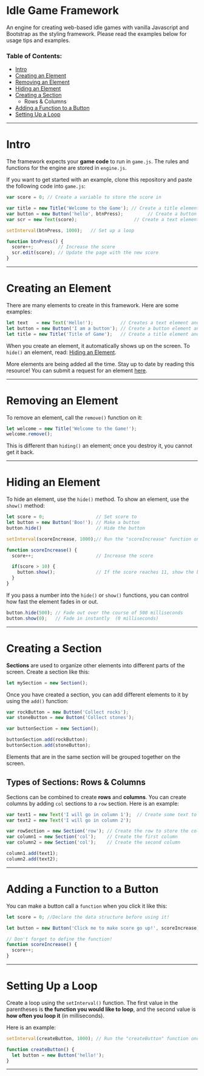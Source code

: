 # Idle Game Framework

An engine for creating web-based idle games with vanilla Javascript and Bootstrap as the styling framework. Please read the examples below for usage tips and examples.

### Table of Contents:

* [Intro](#Intro)
* [Creating an Element](#creating-an-element)
* [Removing an Element](#removing-an-element)
* [Hiding an Element](#hiding-an-element)
* [Creating a Section](#creating-a-section)
  * Rows & Columns
* [Adding a Function to a Button](#adding-a-function-to-a-button)
* [Setting Up a Loop](#setting-up-a-loop)


----

# Intro

The framework expects your **game code** to run in `game.js`. The rules and functions for the engine are stored in `engine.js`.

If you want to get started with an example, clone this repository and paste the following code into `game.js`:

```javascript
var score = 0; // Create a variable to store the score in

var title = new Title('Welcome to the Game'); // Create a title element
var button = new Button('hello', btnPress);         // Create a button element
var scr = new Text(score);                     // Create a text element

setInterval(btnPress, 1000);   // Set up a loop

function btnPress() {
  score++;         // Increase the score
  scr.edit(score); // Update the page with the new score
}
```

----

# Creating an Element

There are many elements to create in this framework. Here are some examples:

```javascript
let text   = new Text('Hello!');          // Creates a text element and place it on the screen
let button = new Button('I am a button'); // Create a button element and place it on the screen
let title = new Title('Title of Game');   // Create a title element and place it on the screen
```

When you create an element, it automatically shows up on the screen. To `hide()` an element, read: [Hiding an Element](#Hiding-an-Element).

More elements are being added all the time. Stay up to date by reading this resource! You can submit a request for an element [here]().

----

# Removing an Element

To remove an element, call the `remove()` function on it:

```javascript
let welcome = new Title('Welcome to the Game!');
welcome.remove();
```

This is different than `hiding()` an element; once you destroy it, you cannot get it back.

----

# Hiding an Element

To hide an element, use the `hide()` method. To show an element, use the `show()` method:

```javascript
let score = 0;                   // Set score to 
let button = new Button('Boo!'); // Make a button
button.hide()                    // Hide the button

setInterval(scoreIncrease, 1000);// Run the "scoreIncrease" function once every second (1000 milliseconds)

function scoreIncrease() {
  score++;                       // Increase the score

  if(score > 10) {
    button.show();               // If the score reaches 11, show the button!
  }
}

```

If you pass a number into the `hide()` or `show()` functions, you can control how fast the element fades in or out.

```javascript
button.hide(500); // Fade out over the course of 500 milliseconds
button.show(0);   // Fade in instantly  (0 milliseconds)
```
----

# Creating a Section

**Sections** are used to organize other elements into different parts of the screen. Create a section like this:

```javascript
let mySection = new Section();
```

Once you have created a section, you can add different elements to it by using the `add()` function:

```javascript
var rockButton = new Button('Collect rocks');
var stoneButton = new Button('Collect stones');

var buttonSection = new Section();

buttonSection.add(rockButton);
buttonSection.add(stoneButton);
```

Elements that are in the same section will be grouped together on the screen.

## Types of Sections: Rows & Columns

Sections can be combined to create **rows** and **columns**. You can create columns by adding `col` sections to a `row` section. Here is an example:

```javascript
var text1 = new Text('I will go in column 1');  // Create some text to go in the columns
var text2 = new Text('I will go in column 2');

var rowSection = new Section('row'); // Create the row to store the columns in
var column1 = new Section('col');    // Create the first column
var column2 = new Section('col');    // Create the second column

column1.add(text1);
column2.add(text2);
```

----

# Adding a Function to a Button

You can make a button call a `function` when you click it like this:

```javascript
let score = 0; //Declare the data structure before using it!

let button = new Button('Click me to make score go up!', scoreIncrease); // Run the "score" function when you click the button

// Don't forget to define the function!
function scoreIncrease() {
  score++;
}
```

----

# Setting Up a Loop

Create a loop using the `setInterval()` function. The first value in the parentheses is **the function you would like to loop**, and the second value is **how often you loop it** (in milliseconds).

Here is an example:

```javascript
setInterval(createButton, 1000); // Run the "createButton" function once every 1000 milliseconds (once every second)

function createButton() {
  let button = new Button('hello!');
}
```

----



